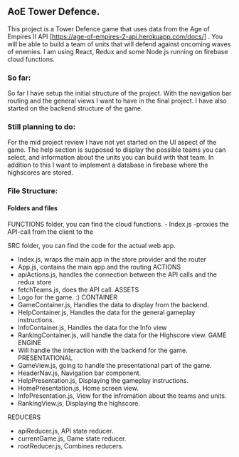 ## AoE Tower Defence.

This project is a Tower Defence game that uses data from the Age of Empires II API [https://age-of-empires-2-api.herokuapp.com/docs/] . 
You will be able to build a team of units that will defend against oncoming waves of enemies.
I am using React, Redux and some Node.js running on firebase cloud functions.


### So far:
So far I have setup the initial structure of the project. With the navigation bar routing and the general views I want to have in the final project. I have also started on the backend structure of the game.

### Still planning to do:
For the mid project review I have not yet started on the UI aspect of the game. The help section is supposed to display the possible teams you can select, and information about the units you can build with that team. In addition to this I want to implement a database in firebase where the highscores are stored.

### File Structure:

#### Folders and files
FUNCTIONS folder, you can find the cloud functions. 
    - Index.js -proxies the API-call from the client to the 
    
SRC folder, you can find the code for the actual web app. 
   - Index.js, wraps the main app in the store provider and the router
   - App.js, contains the main app and the routing
ACTIONS
   - apiActions.js, handles the connection between the API calls and the redux store
   - fetchTeams.js, does the API call.
ASSETS
   - Logo for the game. :)
CONTAINER
   - GameContainer.js, Handles the data to display from the backend.
   - HelpContainer.js, Handles the data for the general gameplay instructions.
   - InfoContainer.js, Handles the data for the Info view
   - RankingContainer.js, will handle the data for the Highscore view.
GAME ENGINE
   - Will handle the interaction with the backend for the game.
PRESENTATIONAL
   - GameView.js, going to handle the presentational part of the game.
   - HeaderNav.js, Navigation bar component.
   - HelpPresentation.js, Displaying the gameplay instructions.
   - HomePresentation.js, Home screen view.
   - InfoPresentation.js, View for the infromation about the teams and units.
   - RankingView.js, Displaying the highscore.

REDUCERS
   - apiReducer.js, API state reducer.
   - currentGame.js, Game state reducer.
   - rootReducer.js, Combines reducers. 
  
  
